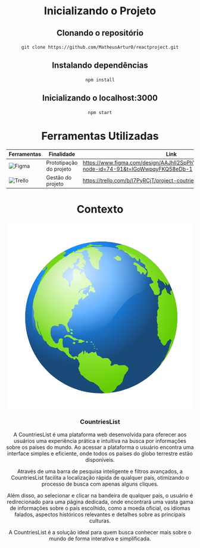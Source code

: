 <div align="center">
  <h1 align='center'>Inicializando o Projeto</h1>

  ## Clonando o repositório 

  ```
  git clone https://github.com/MatheusArtur0/reactproject.git

  ```
  ## Instalando dependências 

  ```
  npm install

  ```

  ## Inicializando o localhost:3000

  ```
  npm start

  ```

</div>


<h1 align='center'>Ferramentas Utilizadas</h1>

| Ferramentas                                                                                            | Finalidade               | Link                                           |
|--------------------------------------------------------------------------------------------------------|--------------------------|------------------------------------------------|                          
| ![Figma](https://img.shields.io/badge/Figma-F24E1E?style=for-the-badge&logo=figma&logoColor=white)     | Prototipação do projeto  | https://www.figma.com/design/AAJhIl2SpPhYu1jxTfZXi7/CountriesList?node-id=74-91&t=IGoWwpqyFKQ58eDb-1 |
| ![Trello](https://img.shields.io/badge/Trello-0052CC?style=for-the-badge&logo=trello&logoColor=white)  | Gestão do projeto        | https://trello.com/b/I7PyRCjT/project-coutries |


<div align='center'>
  <h1 align='center'>Contexto</h1>
  <img src="./src/img/logo1.png">
  <h3>CountriesList</h3>

  A CountriesList é uma plataforma web desenvolvida para oferecer aos usuários uma experiência prática e intuitiva na busca por informações sobre os países do mundo. Ao acessar a plataforma o usuário encontra uma interface simples e eficiente, onde todos os países do globo terrestre estão disponíveis.

  Através de uma barra de pesquisa inteligente e filtros avançados, a CountriesList facilita a localização rápida de qualquer país, otimizando o processo de busca com apenas alguns cliques.

  Além disso, ao selecionar e clicar na bandeira de qualquer país, o usuário é redirecionado para uma página dedicada, onde encontrará uma vasta gama de informações sobre o país escolhido, como a moeda oficial, os idiomas falados, aspectos históricos relevantes e detalhes sobre as principais culturas.

  A CountriesList é a solução ideal para quem busca conhecer mais sobre o mundo de forma interativa e simplificada.

</div>